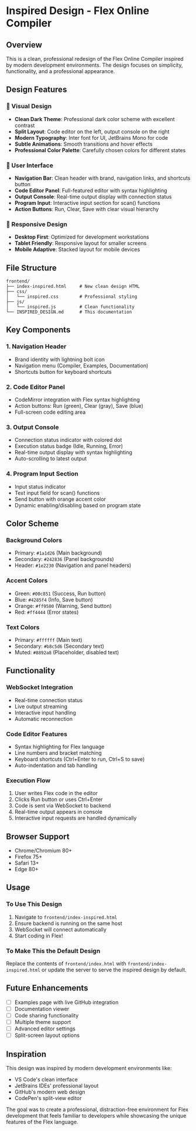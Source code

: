 # Inspired Design - Flex Online Compiler

## Overview
This is a clean, professional redesign of the Flex Online Compiler inspired by modern development environments. The design focuses on simplicity, functionality, and a professional appearance.

## Design Features

### 🎨 Visual Design
- **Clean Dark Theme**: Professional dark color scheme with excellent contrast
- **Split Layout**: Code editor on the left, output console on the right
- **Modern Typography**: Inter font for UI, JetBrains Mono for code
- **Subtle Animations**: Smooth transitions and hover effects
- **Professional Color Palette**: Carefully chosen colors for different states

### 🔧 User Interface
- **Navigation Bar**: Clean header with brand, navigation links, and shortcuts button
- **Code Editor Panel**: Full-featured editor with syntax highlighting
- **Output Console**: Real-time output display with connection status
- **Program Input**: Interactive input section for scan() functions
- **Action Buttons**: Run, Clear, Save with clear visual hierarchy

### 📱 Responsive Design
- **Desktop First**: Optimized for development workstations
- **Tablet Friendly**: Responsive layout for smaller screens
- **Mobile Adaptive**: Stacked layout for mobile devices

## File Structure

```
frontend/
├── index-inspired.html     # New clean design HTML
├── css/
│   └── inspired.css        # Professional styling
├── js/
│   └── inspired.js         # Clean functionality
└── INSPIRED_DESIGN.md      # This documentation
```

## Key Components

### 1. Navigation Header
- Brand identity with lightning bolt icon
- Navigation menu (Compiler, Examples, Documentation)
- Shortcuts button for keyboard shortcuts

### 2. Code Editor Panel
- CodeMirror integration with Flex syntax highlighting
- Action buttons: Run (green), Clear (gray), Save (blue)
- Full-screen code editing area

### 3. Output Console
- Connection status indicator with colored dot
- Execution status badge (Idle, Running, Error)
- Real-time output display with syntax highlighting
- Auto-scrolling to latest output

### 4. Program Input Section
- Input status indicator
- Text input field for scan() functions
- Send button with orange accent color
- Dynamic enabling/disabling based on program state

## Color Scheme

### Background Colors
- Primary: `#1a1d26` (Main background)
- Secondary: `#242836` (Panel backgrounds)
- Header: `#1e2230` (Navigation and panel headers)

### Accent Colors
- Green: `#00c851` (Success, Run button)
- Blue: `#4285f4` (Info, Save button)
- Orange: `#ff9500` (Warning, Send button)
- Red: `#ff4444` (Error states)

### Text Colors
- Primary: `#ffffff` (Main text)
- Secondary: `#b8c5d6` (Secondary text)
- Muted: `#8892a8` (Placeholder, disabled text)

## Functionality

### WebSocket Integration
- Real-time connection status
- Live output streaming
- Interactive input handling
- Automatic reconnection

### Code Editor Features
- Syntax highlighting for Flex language
- Line numbers and bracket matching
- Keyboard shortcuts (Ctrl+Enter to run, Ctrl+S to save)
- Auto-indentation and tab handling

### Execution Flow
1. User writes Flex code in the editor
2. Clicks Run button or uses Ctrl+Enter
3. Code is sent via WebSocket to backend
4. Real-time output appears in console
5. Interactive input requests are handled dynamically

## Browser Support
- Chrome/Chromium 80+
- Firefox 75+
- Safari 13+
- Edge 80+

## Usage

### To Use This Design
1. Navigate to `frontend/index-inspired.html`
2. Ensure backend is running on the same host
3. WebSocket will connect automatically
4. Start coding in Flex!

### To Make This the Default Design
Replace the contents of `frontend/index.html` with `frontend/index-inspired.html` or update the server to serve the inspired design by default.

## Future Enhancements
- [ ] Examples page with live GitHub integration
- [ ] Documentation viewer
- [ ] Code sharing functionality
- [ ] Multiple theme support
- [ ] Advanced editor settings
- [ ] Split-screen layout options

## Inspiration
This design was inspired by modern development environments like:
- VS Code's clean interface
- JetBrains IDEs' professional layout
- GitHub's modern web design
- CodePen's split-view editor

The goal was to create a professional, distraction-free environment for Flex development that feels familiar to developers while showcasing the unique features of the Flex language. 